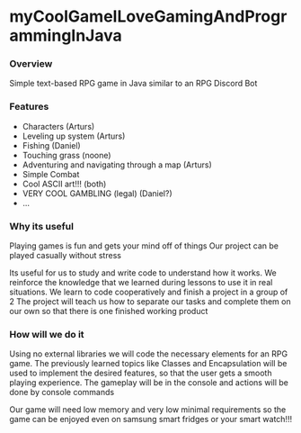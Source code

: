 # myCoolGameILoveGamingAndProgrammingInJava

### Overview
Simple text-based RPG game in Java similar to an RPG Discord Bot

### Features
- Characters (Arturs)
- Leveling up system (Arturs)
- Fishing (Daniel)
- Touching grass (noone)
- Adventuring and navigating through a map (Arturs)
- Simple Combat
- Cool ASCII art!!! (both)
- VERY COOL GAMBLING (legal) (Daniel?)
- ...

### Why its useful
Playing games is fun and gets your mind off of things
Our project can be played casually without stress

Its useful for us to study and write code to understand how it works.
We reinforce the knowledge that we learned during lessons to use it in real situations.
We learn to code cooperatively and finish a project in a group of 2
The project will teach us how to separate our tasks and complete them on our own so that there is one finished working product

### How will we do it
Using no external libraries we will code the necessary elements for an RPG game.
The previously learned topics like Classes and Encapsulation will be used to implement the desired features, so that the user gets a smooth playing experience.
The gameplay will be in the console and actions will be done by console commands


Our game will need low memory and very low minimal requirements so the game can be enjoyed even on samsung smart fridges or your smart watch!!!

